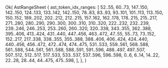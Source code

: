 Ok(
    AstRangeSheet {
        ast_token_idx_ranges: [
            52..55,
            60..73,
            147..150,
            142..150,
            124..133,
            133..142,
            142..150,
            78..83,
            83..93,
            93..101,
            101..113,
            113..150,
            150..152,
            189..202,
            202..212,
            212..215,
            157..162,
            162..178,
            178..215,
            215..217,
            271..280,
            280..290,
            290..300,
            300..310,
            310..320,
            222..232,
            232..239,
            239..246,
            246..253,
            253..260,
            260..320,
            320..338,
            343..355,
            362..388,
            395..406,
            413..424,
            431..440,
            447..456,
            463..472,
            47..55,
            55..73,
            73..152,
            152..217,
            217..338,
            338..355,
            355..388,
            388..406,
            406..424,
            424..440,
            440..456,
            456..472,
            472..474,
            474..475,
            531..533,
            559..561,
            568..588,
            561..588,
            544..561,
            561..588,
            588..591,
            591..596,
            488..497,
            497..507,
            507..512,
            512..517,
            517..533,
            533..537,
            537..596,
            596..598,
            0..6,
            6..14,
            14..22,
            22..28,
            28..44,
            44..475,
            475..598,
        ],
    },
)